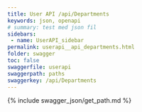 ```yaml
---
title: User API /api/Departments
keywords: json, openapi
# summary: test med json fil
sidebars: 
 - name: UserAPI_sidebar
permalink: userapi__api_departments.html
folder: swagger
toc: false
swaggerfile: userapi
swaggerpath: paths
swaggerkey: /api/Departments
---
```

{% include swagger_json/get_path.md %}
